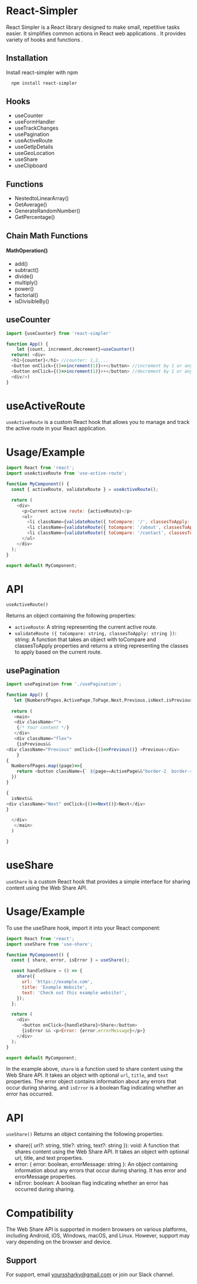 
# React-Simpler

React Simpler is a React library designed to make small, repetitive tasks easier. It simplifies common actions in React web applications . 
It provides variety of hooks and functions .


## Installation

Install react-simpler with npm

```bash
  npm install react-simpler
```
    
## Hooks

 - useCounter
 - useFormHandler
 - useTrackChanges
 - usePagination
 - useActiveRoute
 - useGetIpDetails
 - useGeoLocation
 - useShare
 - useClipboard
## Functions
- NestedtoLinearArray()
- GetAverage()
- GenerateRandomNumber()
- GetPercentage()
## Chain Math Functions
#### MathOperation()
- add()
- subtract()
- divide()
- multiply()
- power()
- factorial()
- isDivisibleBy()

## useCounter

```javascript
import {useCounter} from 'react-simpler'

function App() {
    let {count, increment,decrement}=useCounter()
  return( <div>
  <h1>{counter}</h1> //counter: 1,2,...
  <button onClick={()=>increment(1)}>+</button> //increment by 1 or any number ou want
  <button onClick={()=>increment(1)}>+</button> //decrement by 1 or any number ou want
  <div/>)
}
```

# useActiveRoute

`useActiveRoute` is a custom React hook that allows you to manage and track the active route in your React application.

# Usage/Example
```javascript
import React from 'react';
import useActiveRoute from 'use-active-route';

function MyComponent() {
  const { activeRoute, validateRoute } = useActiveRoute();

  return (
    <div>
      <p>Current active route: {activeRoute}</p>
      <ul>
        <li className={validateRoute({ toCompare: '/', classesToApply: 'active' })}><a href="/">Home</a></li>
        <li className={validateRoute({ toCompare: '/about', classesToApply: 'active' })}><a href="/about">About</a></li>
        <li className={validateRoute({ toCompare: '/contact', classesToApply: 'active' })}><a href="/contact">Contact</a></li>
      </ul>
    </div>
  );
}

export default MyComponent;

```
# API 
`useActiveRoute()`

Returns an object containing the following properties:
- `activeRoute`: A string representing the current active route.
- `validateRoute ({ toCompare: string, classesToApply: string })`: string: A function that takes an object with toCompare and classesToApply properties and returns a string representing the classes to apply based on the current route.


## usePagination

```javascript
import usePagination from './usePagination';

function App() {
   let {NumberofPages,ActivePage,ToPage,Next,Previous,isNext,isPrevious}=usePagination(12,3)
  
  return (
   <main>
   <div className="">
    {/* Your content */}
   </div>
   <div className="flex">
    {isPrevious&&
<div className="Previous" onClick={()=>Previous()} >Previous</div>
    }
{
  NumberofPages.map((page)=>{
    return <button className={` ${page==ActivePage&&"border-2  border-red-400"} outline-none  p-2 text-xs font-bold`} onClick={()=>ToPage(page)}>{page}</button>
  })
}

{
  isNext&&
<div className="Next" onClick={()=>Next()}>Next</div>
}

  </div>
   </main>
  )

}


```
# useShare

`useShare` is a custom React hook that provides a simple interface for sharing content using the Web Share API.

# Usage/Example

To use the useShare hook, import it into your React component:
```javascript 
import React from 'react';
import useShare from 'use-share';

function MyComponent() {
  const { share, error, isError } = useShare();

  const handleShare = () => {
    share({
      url: 'https://example.com',
      title: 'Example Website',
      text: 'Check out this example website!',
    });
  };

  return (
    <div>
      <button onClick={handleShare}>Share</button>
      {isError && <p>Error: {error.errorMessage}</p>}
    </div>
  );
}

export default MyComponent;

```
In the example above, `share` is a function used to share content using the Web Share API. It takes an object with optional `url`, `title`, and `text` properties. The error object contains information about any errors that occur during sharing, and `isError` is a boolean flag indicating whether an error has occurred.


# API
`useShare()`
Returns an object containing the following properties:

- share({ url?: string, title?: string, text?: string }): void: A function that shares content using the Web Share API. It takes an object with optional url, title, and text properties.
- error: { error: boolean, errorMessage: string }: An object containing information about any errors that occur during sharing. It has error and errorMessage properties.
- isError: boolean: A boolean flag indicating whether an error has occurred during sharing.
# Compatibility
The Web Share API is supported in modern browsers on various platforms, including Android, iOS, Windows, macOS, and Linux. However, support may vary depending on the browser and device.
## Support

For support, email yourssharky@gmail.com or join our Slack channel.

